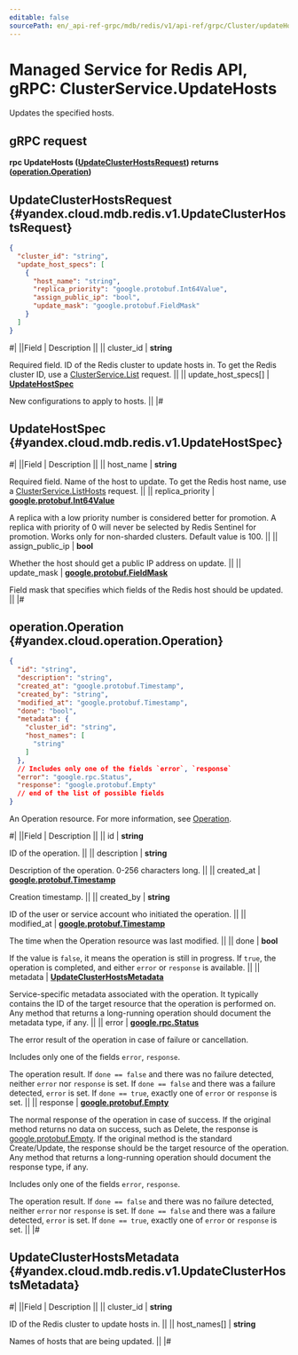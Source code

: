 ```yaml
---
editable: false
sourcePath: en/_api-ref-grpc/mdb/redis/v1/api-ref/grpc/Cluster/updateHosts.md
---
```


# Managed Service for Redis API, gRPC: ClusterService.UpdateHosts

Updates the specified hosts.

## gRPC request

**rpc UpdateHosts ([UpdateClusterHostsRequest](#yandex.cloud.mdb.redis.v1.UpdateClusterHostsRequest)) returns ([operation.Operation](#yandex.cloud.operation.Operation))**

## UpdateClusterHostsRequest {#yandex.cloud.mdb.redis.v1.UpdateClusterHostsRequest}

```json
{
  "cluster_id": "string",
  "update_host_specs": [
    {
      "host_name": "string",
      "replica_priority": "google.protobuf.Int64Value",
      "assign_public_ip": "bool",
      "update_mask": "google.protobuf.FieldMask"
    }
  ]
}
```

#|
||Field | Description ||
|| cluster_id | **string**

Required field. ID of the Redis cluster to update hosts in.
To get the Redis cluster ID, use a [ClusterService.List](/docs/managed-redis/api-ref/grpc/Cluster/list#List) request. ||
|| update_host_specs[] | **[UpdateHostSpec](#yandex.cloud.mdb.redis.v1.UpdateHostSpec)**

New configurations to apply to hosts. ||
|#

## UpdateHostSpec {#yandex.cloud.mdb.redis.v1.UpdateHostSpec}

#|
||Field | Description ||
|| host_name | **string**

Required field. Name of the host to update.
To get the Redis host name, use a [ClusterService.ListHosts](/docs/managed-redis/api-ref/grpc/Cluster/listHosts#ListHosts) request. ||
|| replica_priority | **[google.protobuf.Int64Value](https://developers.google.com/protocol-buffers/docs/reference/csharp/class/google/protobuf/well-known-types/int64-value)**

A replica with a low priority number is considered better for promotion.
A replica with priority of 0 will never be selected by Redis Sentinel for promotion.
Works only for non-sharded clusters. Default value is 100. ||
|| assign_public_ip | **bool**

Whether the host should get a public IP address on update. ||
|| update_mask | **[google.protobuf.FieldMask](https://developers.google.com/protocol-buffers/docs/reference/csharp/class/google/protobuf/well-known-types/field-mask)**

Field mask that specifies which fields of the Redis host should be updated. ||
|#

## operation.Operation {#yandex.cloud.operation.Operation}

```json
{
  "id": "string",
  "description": "string",
  "created_at": "google.protobuf.Timestamp",
  "created_by": "string",
  "modified_at": "google.protobuf.Timestamp",
  "done": "bool",
  "metadata": {
    "cluster_id": "string",
    "host_names": [
      "string"
    ]
  },
  // Includes only one of the fields `error`, `response`
  "error": "google.rpc.Status",
  "response": "google.protobuf.Empty"
  // end of the list of possible fields
}
```

An Operation resource. For more information, see [Operation](/docs/api-design-guide/concepts/operation).

#|
||Field | Description ||
|| id | **string**

ID of the operation. ||
|| description | **string**

Description of the operation. 0-256 characters long. ||
|| created_at | **[google.protobuf.Timestamp](https://developers.google.com/protocol-buffers/docs/reference/google.protobuf#timestamp)**

Creation timestamp. ||
|| created_by | **string**

ID of the user or service account who initiated the operation. ||
|| modified_at | **[google.protobuf.Timestamp](https://developers.google.com/protocol-buffers/docs/reference/google.protobuf#timestamp)**

The time when the Operation resource was last modified. ||
|| done | **bool**

If the value is `false`, it means the operation is still in progress.
If `true`, the operation is completed, and either `error` or `response` is available. ||
|| metadata | **[UpdateClusterHostsMetadata](#yandex.cloud.mdb.redis.v1.UpdateClusterHostsMetadata)**

Service-specific metadata associated with the operation.
It typically contains the ID of the target resource that the operation is performed on.
Any method that returns a long-running operation should document the metadata type, if any. ||
|| error | **[google.rpc.Status](https://cloud.google.com/tasks/docs/reference/rpc/google.rpc#status)**

The error result of the operation in case of failure or cancellation.

Includes only one of the fields `error`, `response`.

The operation result.
If `done == false` and there was no failure detected, neither `error` nor `response` is set.
If `done == false` and there was a failure detected, `error` is set.
If `done == true`, exactly one of `error` or `response` is set. ||
|| response | **[google.protobuf.Empty](https://developers.google.com/protocol-buffers/docs/reference/google.protobuf#google.protobuf.Empty)**

The normal response of the operation in case of success.
If the original method returns no data on success, such as Delete,
the response is [google.protobuf.Empty](https://developers.google.com/protocol-buffers/docs/reference/google.protobuf#google.protobuf.Empty).
If the original method is the standard Create/Update,
the response should be the target resource of the operation.
Any method that returns a long-running operation should document the response type, if any.

Includes only one of the fields `error`, `response`.

The operation result.
If `done == false` and there was no failure detected, neither `error` nor `response` is set.
If `done == false` and there was a failure detected, `error` is set.
If `done == true`, exactly one of `error` or `response` is set. ||
|#

## UpdateClusterHostsMetadata {#yandex.cloud.mdb.redis.v1.UpdateClusterHostsMetadata}

#|
||Field | Description ||
|| cluster_id | **string**

ID of the Redis cluster to update hosts in. ||
|| host_names[] | **string**

Names of hosts that are being updated. ||
|#